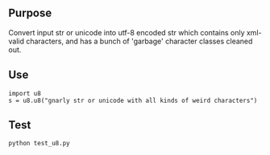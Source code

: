 Purpose
-------
Convert input str or unicode into utf-8 encoded str which contains only
xml-valid characters, and has a bunch of 'garbage' character classes
cleaned out.

Use
---

    import u8
    s = u8.u8("gnarly str or unicode with all kinds of weird characters")

Test
----

    python test_u8.py

